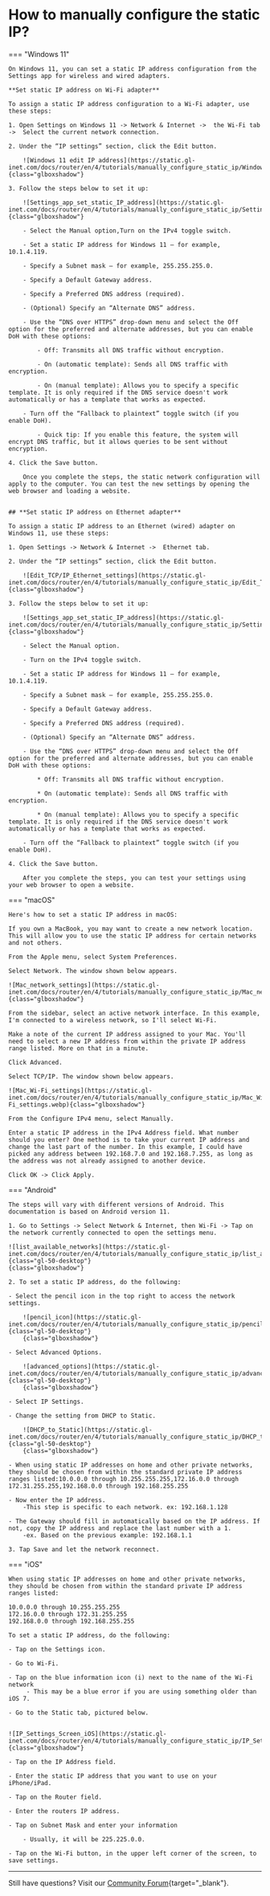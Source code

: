 # How to manually configure the static IP?

=== "Windows 11"

    On Windows 11, you can set a static IP address configuration from the Settings app for wireless and wired adapters.

    **Set static IP address on Wi-Fi adapter**

    To assign a static IP address configuration to a Wi-Fi adapter, use these steps:

    1. Open Settings on Windows 11 -> Network & Internet ->  the Wi-Fi tab ->  Select the current network connection.

    2. Under the “IP settings” section, click the Edit button.

        ![Windows 11 edit IP address](https://static.gl-inet.com/docs/router/en/4/tutorials/manually_configure_static_ip/Windows_11_edit_IP_address.webp){class="glboxshadow"}

    3. Follow the steps below to set it up:

        ![Settings_app_set_static_IP_address](https://static.gl-inet.com/docs/router/en/4/tutorials/manually_configure_static_ip/Settings_app_set_static_IP_address.webp){class="glboxshadow"}

        - Select the Manual option,Turn on the IPv4 toggle switch.

        - Set a static IP address for Windows 11 – for example, 10.1.4.119.

        - Specify a Subnet mask – for example, 255.255.255.0.

        - Specify a Default Gateway address.

        - Specify a Preferred DNS address (required).

        - (Optional) Specify an “Alternate DNS” address.

        - Use the “DNS over HTTPS” drop-down menu and select the Off option for the preferred and alternate addresses, but you can enable DoH with these options:

            - Off: Transmits all DNS traffic without encryption.

            - On (automatic template): Sends all DNS traffic with encryption.

            - On (manual template): Allows you to specify a specific template. It is only required if the DNS service doesn't work automatically or has a template that works as expected.

        - Turn off the “Fallback to plaintext” toggle switch (if you enable DoH).

            - Quick tip: If you enable this feature, the system will encrypt DNS traffic, but it allows queries to be sent without encryption.

    4. Click the Save button.

        Once you complete the steps, the static network configuration will apply to the computer. You can test the new settings by opening the web browser and loading a website.


    ## **Set static IP address on Ethernet adapter**

    To assign a static IP address to an Ethernet (wired) adapter on Windows 11, use these steps:

    1. Open Settings -> Network & Internet ->  Ethernet tab.
    
    2. Under the “IP settings” section, click the Edit button.

        ![Edit_TCP/IP_Ethernet_settings](https://static.gl-inet.com/docs/router/en/4/tutorials/manually_configure_static_ip/Edit_TCP_IP_Ethernet_settings.webp){class="glboxshadow"}

    3. Follow the steps below to set it up:

        ![Settings_app_set_static_IP_address](https://static.gl-inet.com/docs/router/en/4/tutorials/manually_configure_static_ip/Settings_app_set_static_IP_address.webp){class="glboxshadow"}
        
        - Select the Manual option.

        - Turn on the IPv4 toggle switch.

        - Set a static IP address for Windows 11 – for example, 10.1.4.119.

        - Specify a Subnet mask – for example, 255.255.255.0.

        - Specify a Default Gateway address.

        - Specify a Preferred DNS address (required).

        - (Optional) Specify an “Alternate DNS” address.

        - Use the “DNS over HTTPS” drop-down menu and select the Off option for the preferred and alternate addresses, but you can enable DoH with these options:

            * Off: Transmits all DNS traffic without encryption.

            * On (automatic template): Sends all DNS traffic with encryption.

            * On (manual template): Allows you to specify a specific template. It is only required if the DNS service doesn't work automatically or has a template that works as expected.
            
        - Turn off the “Fallback to plaintext” toggle switch (if you enable DoH).

    4. Click the Save button.

        After you complete the steps, you can test your settings using your web browser to open a website.


=== "macOS"

    Here's how to set a static IP address in macOS:

    If you own a MacBook, you may want to create a new network location. This will allow you to use the static IP address for certain networks and not others. 

    From the Apple menu, select System Preferences.

    Select Network. The window shown below appears.

    ![Mac_network_settings](https://static.gl-inet.com/docs/router/en/4/tutorials/manually_configure_static_ip/Mac_network_settings.webp){class="glboxshadow"}

    From the sidebar, select an active network interface. In this example, I'm connected to a wireless network, so I'll select Wi-Fi.

    Make a note of the current IP address assigned to your Mac. You'll need to select a new IP address from within the private IP address range listed. More on that in a minute.

    Click Advanced.

    Select TCP/IP. The window shown below appears.
    
    ![Mac_Wi-Fi_settings](https://static.gl-inet.com/docs/router/en/4/tutorials/manually_configure_static_ip/Mac_Wi-Fi_settings.webp){class="glboxshadow"}

    From the Configure IPv4 menu, select Manually.

    Enter a static IP address in the IPv4 Address field. What number should you enter? One method is to take your current IP address and change the last part of the number. In this example, I could have picked any address between 192.168.7.0 and 192.168.7.255, as long as the address was not already assigned to another device.

    Click OK -> Click Apply.
   

=== "Android"

    The steps will vary with different versions of Android. This documentation is based on Android version 11.

    1. Go to Settings -> Select Network & Internet, then Wi-Fi -> Tap on the network currently connected to open the settings menu.
    
    ![list_available_networks](https://static.gl-inet.com/docs/router/en/4/tutorials/manually_configure_static_ip/list_available_networks.png){class="gl-50-desktop"}
    {class="glboxshadow"}

    2. To set a static IP address, do the following:

    - Select the pencil icon in the top right to access the network settings.
        
        ![pencil_icon](https://static.gl-inet.com/docs/router/en/4/tutorials/manually_configure_static_ip/pencil_icon.png){class="gl-50-desktop"}
        {class="glboxshadow"}

    - Select Advanced Options.
        
        ![advanced_options](https://static.gl-inet.com/docs/router/en/4/tutorials/manually_configure_static_ip/advanced_options.png){class="gl-50-desktop"}
        {class="glboxshadow"}

    - Select IP Settings.
        
    - Change the setting from DHCP to Static.
        
        ![DHCP_to_Static](https://static.gl-inet.com/docs/router/en/4/tutorials/manually_configure_static_ip/DHCP_to_Static.png){class="gl-50-desktop"}
        {class="glboxshadow"}

    - When using static IP addresses on home and other private networks, they should be chosen from within the standard private IP address ranges listed:10.0.0.0 through 10.255.255.255,172.16.0.0 through 172.31.255.255,192.168.0.0 through 192.168.255.255

    - Now enter the IP address.
        -This step is specific to each network. ex: 192.168.1.128
        
    - The Gateway should fill in automatically based on the IP address. If not, copy the IP address and replace the last number with a 1. 
        -ex. Based on the previous example: 192.168.1.1

    3. Tap Save and let the network reconnect.

=== "iOS"

    When using static IP addresses on home and other private networks, they should be chosen from within the standard private IP address ranges listed:

    10.0.0.0 through 10.255.255.255
    172.16.0.0 through 172.31.255.255
    192.168.0.0 through 192.168.255.255

    To set a static IP address, do the following:

    - Tap on the Settings icon.

    - Go to Wi-Fi.

    - Tap on the blue information icon (i) next to the name of the Wi-Fi network
         - This may be a blue error if you are using something older than iOS 7.

    - Go to the Static tab, pictured below.

        
    ![IP_Settings_Screen_iOS](https://static.gl-inet.com/docs/router/en/4/tutorials/manually_configure_static_ip/IP_Settings_Screen_iOS.png){class="glboxshadow"}

    - Tap on the IP Address field.

    - Enter the static IP address that you want to use on your iPhone/iPad.

    - Tap on the Router field.

    - Enter the routers IP address.
        
    - Tap on Subnet Mask and enter your information

        - Usually, it will be 225.225.0.0.

    - Tap on the Wi-Fi button, in the upper left corner of the screen, to save settings.

---

Still have questions? Visit our [Community Forum](https://forum.gl-inet.com){target="_blank"}.
    